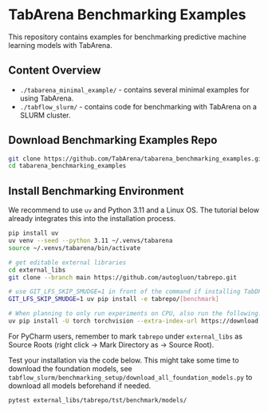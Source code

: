 # TabArena Benchmarking Examples

This repository contains examples for benchmarking predictive machine learning models 
with TabArena.

## Content Overview

* `./tabarena_minimal_example/` - contains several minimal examples for using TabArena.
* `./tabflow_slurm/` - contains code for benchmarking with TabArena on a SLURM cluster.

## Download Benchmarking Examples Repo

```bash
git clone https://github.com/TabArena/tabarena_benchmarking_examples.git
cd tabarena_benchmarking_examples
```

## Install Benchmarking Environment

We recommend to use `uv` and Python 3.11 and a Linux OS. The tutorial below already integrates this into the installation process.

```bash
pip install uv
uv venv --seed --python 3.11 ~/.venvs/tabarena
source ~/.venvs/tabarena/bin/activate

# get editable external libraries
cd external_libs
git clone --branch main https://github.com/autogluon/tabrepo.git

# use GIT_LFS_SKIP_SMUDGE=1 in front of the command if installing TabDPT fails due to a broken LFS/pip setup
GIT_LFS_SKIP_SMUDGE=1 uv pip install -e tabrepo/[benchmark]

# When planning to only run experiments on CPU, also run the following:
uv pip install -U torch torchvision --extra-index-url https://download.pytorch.org/whl/cpu
```

For PyCharm users, remember to mark `tabrepo` under `external_libs` as Source Roots (right click
-> Mark Directory as -> Source Root).

Test your installation via the code below. This might take some time to download the foundation models, see `tabflow_slurm/benchmarking_setup/download_all_foundation_models.py` to download all models beforehand if needed.
```bash
pytest external_libs/tabrepo/tst/benchmark/models/
```
